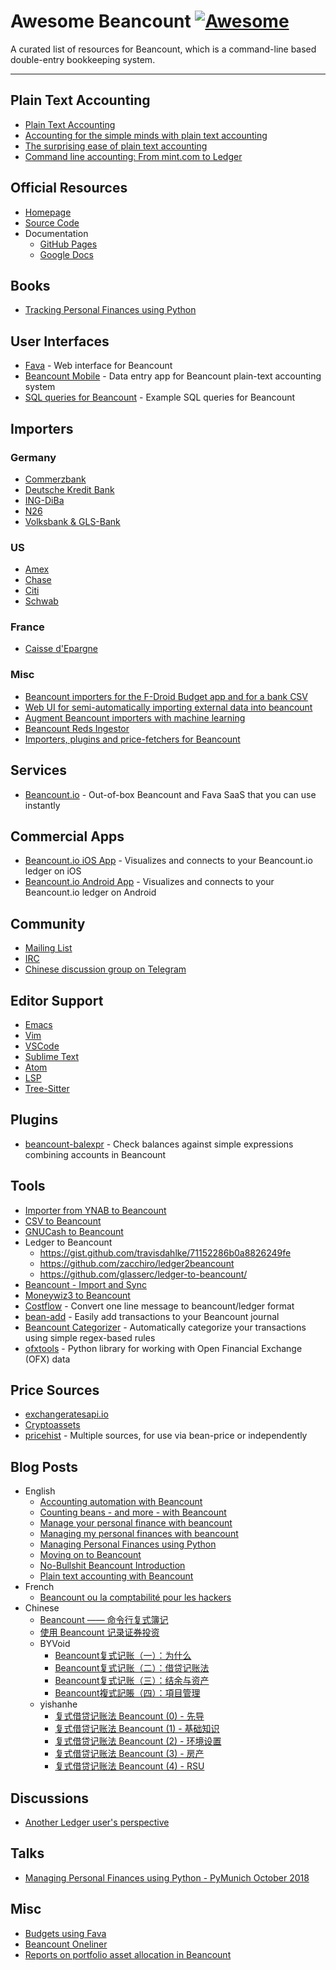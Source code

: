 # Awesome Beancount [![Awesome](https://awesome.re/badge.svg)](https://awesome.re)

A curated list of resources for Beancount, which is a command-line based double-entry bookkeeping system.

---

## Plain Text Accounting

- [Plain Text Accounting](https://plaintextaccounting.org)
- [Accounting for the simple minds with plain text accounting](https://dustri.org/b/accounting-for-the-simple-minds-with-plain-text-accounting.html)
- [The surprising ease of plain text accounting](https://www.vincecima.com/2016/06/12/the-surprising-ease-of-plain-text-accounting.html)
- [Command line accounting: From mint.com to Ledger](https://muehe.org/posts/command-line-accounting/)

## Official Resources

- [Homepage](https://beancount.github.io/)
- [Source Code](https://github.com/beancount/beancount)
- Documentation
    - [GitHub Pages](https://beancount.github.io/docs/)
    - [Google Docs](https://docs.google.com/document/d/1RaondTJCS_IUPBHFNdT8oqFKJjVJDsfsn6JEjBG04eA/edit)

## Books

- [Tracking Personal Finances using Python](https://personalfinancespython.com)

## User Interfaces

- [Fava](https://beancount.github.io/fava/) - Web interface for Beancount
- [Beancount Mobile](https://github.com/xuhcc/beancount-mobile) - Data entry app for Beancount plain-text accounting system
- [SQL queries for Beancount](http://aumayr.github.io/beancount-sql-queries/) - Example SQL queries for Beancount

## Importers

### Germany

- [Commerzbank](https://github.com/siddhantgoel/beancount-commerzbank)
- [Deutsche Kredit Bank](https://github.com/siddhantgoel/beancount-dkb)
- [ING-DiBa](https://github.com/siddhantgoel/beancount-ing-diba)
- [N26](https://github.com/siddhantgoel/beancount-n26)
- [Volksbank & GLS-Bank](https://github.com/Fjanks/beancount-importer-volksbank)

### US

- [Amex](https://gist.github.com/mterwill/7fdcc573dc1aa158648aacd4e33786e8#file-importers-amex-py)
- [Chase](https://gist.github.com/mterwill/7fdcc573dc1aa158648aacd4e33786e8#file-importers-chase-py)
- [Citi](https://gist.github.com/mterwill/7fdcc573dc1aa158648aacd4e33786e8#file-importers-citi-py)
- [Schwab](https://gist.github.com/mterwill/7fdcc573dc1aa158648aacd4e33786e8#file-importers-schwab-py)

### France

- [Caisse d'Epargne](https://github.com/ArthurFDLR/beancount-ce)

### Misc

- [Beancount importers for the F-Droid Budget app and for a bank CSV](https://github.com/jamatute/beancount-importer)
- [Web UI for semi-automatically importing external data into beancount](https://github.com/jbms/beancount-import)
- [Augment Beancount importers with machine learning](https://github.com/beancount/smart_importer)
- [Beancount Reds Ingestor](https://github.com/redstreet/beancount_reds_importers)
- [Importers, plugins and price-fetchers for Beancount](https://github.com/tarioch/beancounttools)

## Services

- [Beancount.io](https://beancount.io/) - Out-of-box Beancount and Fava SaaS that you can use instantly

## Commercial Apps

- [Beancount.io iOS App](https://apps.apple.com/us/app/id1527950512) - Visualizes and connects to your Beancount.io ledger on iOS
- [Beancount.io Android App](https://play.google.com/store/apps/details?id=io.beancount.android) - Visualizes and connects to your Beancount.io ledger on Android

## Community

- [Mailing List](https://groups.google.com/g/beancount)
- [IRC](https://web.libera.chat/gamja/?channels=%23beancount)
- [Chinese discussion group on Telegram](https://t.me/beancount_zh)

## Editor Support

- [Emacs](https://github.com/beancount/beancount-mode)
- [Vim](https://github.com/nathangrigg/vim-beancount)
- [VSCode](https://marketplace.visualstudio.com/items?itemName=Lencerf.beancount)
- [Sublime Text](https://github.com/norseghost/sublime-beancount)
- [Atom](https://atom.io/packages/beancount)
- [LSP](https://github.com/polarmutex/beancount-language-server)
- [Tree-Sitter](https://github.com/polarmutex/tree-sitter-beancount)

## Plugins

- [beancount-balexpr](https://github.com/w1ndy/beancount_balexpr) - Check balances against simple expressions combining accounts in Beancount

## Tools

- [Importer from YNAB to Beancount](https://github.com/hoostus/beancount-ynab)
- [CSV to Beancount](https://github.com/PaNaVTEC/csv2beancount)
- [GNUCash to Beancount](https://github.com/henriquebastos/gnucash-to-beancount/)
- Ledger to Beancount
    - <https://gist.github.com/travisdahlke/71152286b0a8826249fe>
    - <https://github.com/zacchiro/ledger2beancount>
    - <https://github.com/glasserc/ledger-to-beancount/>
- [Beancount - Import and Sync](https://gitlab.com/alex_ford/beancount-ins)
- [Moneywiz3 to Beancount](https://github.com/zhangzhishan/beancount_importer)
- [Costflow](https://www.costflow.io/docs/) - Convert one line message to beancount/ledger format
- [bean-add](https://simonvolpert.com/bean-add/) - Easily add transactions to your Beancount journal
- [Beancount Categorizer](https://github.com/bratekarate/beancount-categorizer) - Automatically categorize your transactions using simple regex-based rules
- [ofxtools](https://github.com/csingley/ofxtools) - Python library for working with Open Financial Exchange (OFX) data

## Price Sources

- [exchangeratesapi.io](https://github.com/xuhcc/beancount-exchangerates)
- [Cryptoassets](https://github.com/xuhcc/beancount-cryptoassets)
- [pricehist](https://gitlab.com/chrisberkhout/pricehist) - Multiple sources, for use via bean-price or independently

## Blog Posts

- English
    - [Accounting automation with Beancount](https://lyz-code.github.io/blue-book/beancount/)
    - [Counting beans - and more - with Beancount](https://lwn.net/Articles/751874/)
    - [Manage your personal finance with beancount](https://web.archive.org/web/20201020052006/https://panavtec.me/manage-personal-finance-beancount)
    - [Managing my personal finances with beancount](https://web.archive.org/web/20201206125102/https://alexjj.com/blog/2016/managing-my-personal-finances-with-beancount/)
    - [Managing Personal Finances using Python](https://sgoel.dev/posts/managing-personal-finances-using-python/)
    - [Moving on to Beancount](https://bloerg.net/posts/moving-on-to-beancount/)
    - [No-Bullshit Beancount Introduction](https://blog.leononame.dev/2019/08/beancount/)
    - [Plain text accounting with Beancount](https://www.jorgee.net/blog/2017-06-16/)
- French
    - [Beancount ou la comptabilité pour les hackers](https://cyril.deguet.com/fr/2015/09/03/beancount-comptabilite-pour-hackers/)
- Chinese
    - [Beancount —— 命令行复式簿记](https://wzyboy.im/post/1063.html)
    - [使用 Beancount 记录证券投资](https://wzyboy.im/post/1317.html)
    - BYVoid
        - [Beancount复式记账（一）：为什么](https://byvoid.com/zhs/blog/beancount-bookkeeping-1)
        - [Beancount复式记账（二）：借贷记账法](https://byvoid.com/zhs/blog/beancount-bookkeeping-2)
        - [Beancount复式记账（三）：结余与资产](https://byvoid.com/zhs/blog/beancount-bookkeeping-3)
        - [Beancount複式記賬（四）：項目管理](https://byvoid.com/zht/blog/beancount-bookkeeping-4)
    - yishanhe
        - [复式借贷记账法 Beancount (0) - 先导](https://yishanhe.net/beancount-tutorial-0/)
        - [复式借贷记账法 Beancount (1) - 基础知识](https://yishanhe.net/beancount-tutorial-1/)
        - [复式借贷记账法 Beancount (2) - 环境设置](https://yishanhe.net/beancount-tutorial-2/)
        - [复式借贷记账法 Beancount (3) - 房产](https://yishanhe.net/beancount-tutorial-3/)
        - [复式借贷记账法 Beancount (4) - RSU](https://yishanhe.net/beancount-tutorial-4/)

## Discussions

- [Another Ledger user's perspective](https://groups.google.com/g/beancount/c/QV4qgpFbtJ8/m/9fSgMw-XGC8J)

## Talks

- [Managing Personal Finances using Python - PyMunich October 2018](https://speakerdeck.com/siddhantgoel/managing-personal-finances-using-python)

## Misc

- [Budgets using Fava](https://fava.pythonanywhere.com/example-with-budgets/)
- [Beancount Oneliner](https://pythonhosted.org/beancount-oneliner/)
- [Reports on portfolio asset allocation in Beancount](https://github.com/ghislainbourgeois/beancount_portfolio_allocation/)
